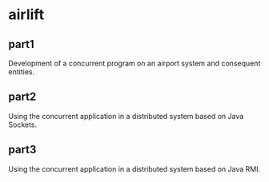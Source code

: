 # airlift

## part1
Development of a concurrent program on an airport system and consequent entities.

## part2
Using the concurrent application in a distributed system based on Java Sockets.

## part3
Using the concurrent application in a distributed system based on Java RMI.
